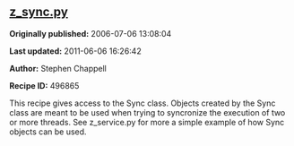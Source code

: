 ## [z_sync.py](https://code.activestate.com/recipes/496865-z_syncpy)

**Originally published:** 2006-07-06 13:08:04

**Last updated:** 2011-06-06 16:26:42

**Author:** Stephen Chappell

**Recipe ID:** 496865

This recipe gives access to the Sync class.
Objects created by the Sync class are meant to
be used when trying to syncronize the execution
of two or more threads. See z_service.py for more
a simple example of how Sync objects can be used.
